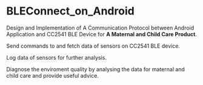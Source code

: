 # BLEConnect_on_Android

Design and Implementation of A Communication Protocol between Android Application and CC2541 BLE Device for **A Maternal and Child Care Product**.

Send commands to and fetch data of sensors on CC2541 BLE device.

Log data of sensors for further analysis.

Diagnose the enviroment quality by analysing the data for maternal and child care and provide useful advice.
